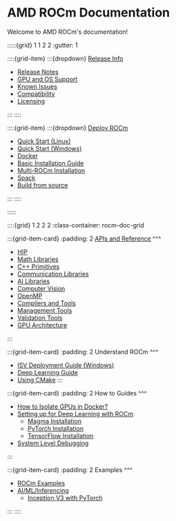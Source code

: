 # AMD ROCm Documentation

Welcome to AMD ROCm's documentation!

:::::{grid} 1 1 2 2
:gutter: 1

::::{grid-item}
:::{dropdown} [Release Info](release)

- [Release Notes](release)
- [GPU and OS Support](release/gpu_os_support)
- [Known Issues](https://github.com/RadeonOpenCompute/ROCm/labels/Verified%20Issue)
- [Compatibility](release/compatibility)
- [Licensing](release/licensing)

:::
::::

::::{grid-item}
:::{dropdown} [Deploy ROCm](deploy)

- [Quick Start (Linux)](quick_start)
- [Quick Start (Windows)](hip_sdk_install_win/hip_sdk_install_win)
- [Docker](deploy/docker)
- [Basic Installation Guide](deploy/install)
- [Multi-ROCm Installation](deploy/multi.md)
- [Spack](deploy/spack)
- [Build from source](deploy/build_source)

:::
::::

:::::

::::{grid} 1 2 2 2
:class-container: rocm-doc-grid

:::{grid-item-card}
:padding: 2
[APIs and Reference](https://example.com)
^^^

- [HIP](reference/hip)
- [Math Libraries](reference/gpu_libraries/math)
- [C++ Primitives](reference/gpu_libraries/c++_primitives)
- [Communication Libraries](reference/gpu_libraries/communication)
- [AI Libraries](reference/ai_tools)
- [Computer Vision](reference/computer_vision)
- [OpenMP](reference/openmp/openmp)
- [Compilers and Tools](reference/compilers)
- [Management Tools](reference/management_tools)
- [Validation Tools](reference/validation_tools)
- [GPU Architecture](reference/gpu_arch)

:::

:::{grid-item-card}
:padding: 2
Understand ROCm
^^^

- [ISV Deployment Guide (Windows)](isv_deployment_win)
- [Deep Learning Guide](understand/deep_learning/deep_learning)
- [Using CMake](understand/cmake_packages)
:::

:::{grid-item-card}
:padding: 2
How to Guides
^^^

- [How to Isolate GPUs in Docker?](how_to/docker_gpu_isolation)
- [Setting up for Deep Learning with ROCm](how_to/deep_learning_rocm)
  - [Magma Installation](how_to/magma_install/magma_install)
  - [PyTorch Installation](how_to/pytorch_install/pytorch_install)
  - [TensorFlow Installation](how_to/tensorflow_install/tensorflow_install)
- [System Level Debugging](how_to/system_debugging.md)

:::

:::{grid-item-card}
:padding: 2
Examples
^^^

- [ROCm Examples](https://github.com/amd/rocm-examples)
- [AI/ML/Inferencing](examples/ai_ml_inferencing)
  - [Inception V3 with PyTorch](examples/inception_casestudy/inception_casestudy)

:::
::::
